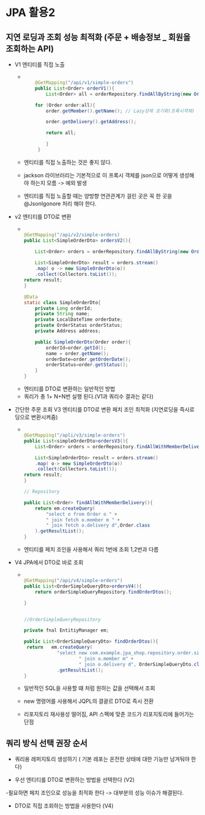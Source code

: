 # JPA 활용2


## 지연 로딩과 조회 성능 최적화 (주문 + 배송정보 _ 회원을 조회하는 API)


- V1 엔티티를 직접 노출

  - ```java

        @GetMapping("/api/v1/simple-orders")
        public List<Order> orderV1(){
            List<Order> all = orderRepository.findAllByString(new OrderSearh());

        for (Order order:all){
            order.getMember().getName(); // Lazy강제 초기화(프록시객체)

            order.getDelivery().getAddress();

            return all;

            }
         }

    ```
    
  - 엔티티를 직접 노출하는 것은 좋지 않다. 
  - jackson 라이브러리는 기본적으로 이 프록시 객체를 json으로 어떻게 생성해야 하는지 모름 -> 예외 발생 
  
  - 엔티티를 직접 노출할 때는 양방향 연관관계가 걸린 곳은 꼭 한 곳을 @JsonIgonore 처리 해야 한다.



- v2 엔티티를 DTO로 변환 
  - ```java
    
    @GetMapping("/api/v2/simple-orders)
    public List<SimpleOrderDto> ordersV2(){

        List<Order> orders = orderRepository.findAllByString(new OrderSearch());
        
        List<SimpleOrderDto> result = orders.stream()
        .map( o -> new SimpleOrderDto(o))
        .collect(Collectors.toList());
    return result;
    }

    @Data
    static class SimpleOrderDto{
        private Long orderId;
        private String name;
        private LocalDateTime orderDate;
        private OrderStatus orderStatus;
        private Address address;

        public SimpleOrderDto(Order order){
            orderId=order.getId();
            name = order.getName();
            orderDate=order.getOrderDate();
            orderStatus=order.getStatus();
        }
    }


    ```
  - 엔티티를 DTO로 변환하는 일반적인 방법
  - 쿼리가 총 1+ N+N번 실행 된다.(V1과 쿼리수 결과는 같다)



- 간단한 주문 조회 V3 엔티티를 DTO로 변환 페치 조인 최적화 (지연로딩을 즉시로딩으로 변환시켜줌)


  - ```java
    
    @GetMapping("/apli/v3/simple-orders")
    public List<simpleOrderDto>ordersV3(){
        List<Order> orders = orderRepository.findAllWithMemberDelivery();

        List<SimpleOrderDto> result = orders.stream()
        .map( o-> new SimpleOrderDto(o))
        .collect(Collectors.toList());
    return result;
    }

    // Repository 
    
    public List<Order> findAllWithMemberDelivery(){
        return em.createQuery(
            "select o from Order o " +
            " join fetch o.member m " +
            " join fetch o.delivery d",Order.class
        ).getResultList();
    }

    ```
  - 엔티티를 페치 조인을 사용해서 쿼리 1번에 조회  1,2번과 다름 


- V4 JPA에서 DTO로 바로 조회 


  - ```java
    
    @GetMapping("/api/v4/simple-orders")
    public List<OrderSimpleQueryDto>ordersV4(){
        return orderSimpleQueryRepository.findOrderDtos();

    }


    //OrderSimpleQueryRepository

    private fnal EntitiyManager em;

    public List<OrderSimpleQueryDto> findOrderDtos(){
     return   em.createQuery(
                "select new com.example.jpa_shop.repository.order.simplerquery.OrderSimpleQueryDto(o.id,m.name,o.orderDate,o.status,d.address) from Order o " +
                        " join o.member m" +
                        " join o.delivery d", OrderSimpleQueryDto.class)
                .getResultList();
    }
    ```

  - 일반적인 SQL을 사용할 떄 처럼 원하는 값을 선택해서 조회
  - new 명령어를 사용해서 JQPL의 결괄르 DTO로 즉시 전환
  - 리포지토리 재사용성 떨어짐, API 스펙에 맞춘 코드가 리포지토리에 들어가는 단점



## 쿼리 방식 선택 권장 순서

- 쿼리용 레퍼지토리 생성하기 ( 기본 레포는 온전한 상태에 대한 기능만 남겨둬야 한다)

- 우선 엔티티를 DTO로 변환하는 방법을 선택한다 (V2)

-필요하면 페치 조인으로 성능을 최적화 한다 -> 대부분의 성능 이슈가 해결된다.

- DTO로 직접 조회하는 방법을 사용한다 (V4)

